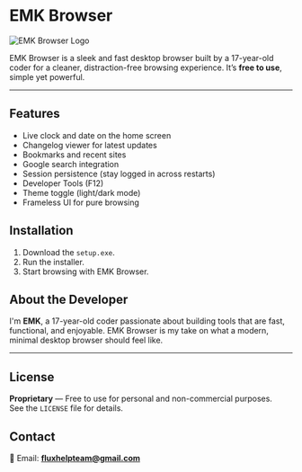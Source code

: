 # EMK Browser

![EMK Browser Logo](https://i.imgur.com/gvgNmxe.png)

EMK Browser is a sleek and fast desktop browser built by a 17-year-old coder for a cleaner, distraction-free browsing experience. It’s **free to use**, simple yet powerful.

---

## Features
- Live clock and date on the home screen  
- Changelog viewer for latest updates  
- Bookmarks and recent sites  
- Google search integration  
- Session persistence (stay logged in across restarts)  
- Developer Tools (F12)  
- Theme toggle (light/dark mode)  
- Frameless UI for pure browsing

## Installation
1. Download the `setup.exe`.  
2. Run the installer.  
3. Start browsing with EMK Browser.

## About the Developer
I'm **EMK**, a 17-year-old coder passionate about building tools that are fast, functional, and enjoyable. EMK Browser is my take on what a modern, minimal desktop browser should feel like.

---

## License
**Proprietary** — Free to use for personal and non-commercial purposes.  
See the `LICENSE` file for details.

## Contact
📧 Email: **fluxhelpteam@gmail.com**
